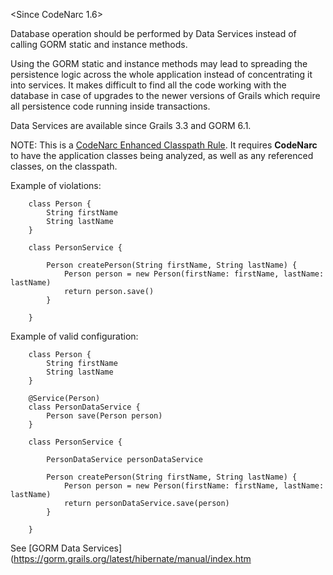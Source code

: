 \<Since CodeNarc 1.6>

Database operation should be performed by Data Services instead of
calling GORM static and instance methods.

Using the GORM static and instance methods may lead to spreading the
persistence logic across the whole application instead of concentrating
it into services. It makes difficult to find all the code working with
the database in case of upgrades to the newer versions of Grails which
require all persistence code running inside transactions.

Data Services are available since Grails 3.3 and GORM 6.1.

NOTE: This is a [CodeNarc Enhanced Classpath
Rule](./codenarc-enhanced-classpath-rules.html). It requires
**CodeNarc** to have the application classes being analyzed, as well as
any referenced classes, on the classpath.

Example of violations:

        class Person {
            String firstName
            String lastName
        }

        class PersonService {
            
            Person createPerson(String firstName, String lastName) {
                Person person = new Person(firstName: firstName, lastName: lastName)
                return person.save()
            }
        
        }

Example of valid configuration:

        class Person {
            String firstName
            String lastName
        }

        @Service(Person)
        class PersonDataService {
            Person save(Person person)
        }

        class PersonService {

            PersonDataService personDataService
            
            Person createPerson(String firstName, String lastName) {
                Person person = new Person(firstName: firstName, lastName: lastName)
                return personDataService.save(person)
            }
        
        }

See \[GORM Data
Services\](https://gorm.grails.org/latest/hibernate/manual/index.htm
